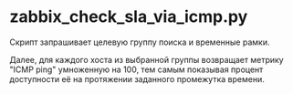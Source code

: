 # zabbix_check_sla_via_icmp.py

Скрипт запрашивает целевую группу поиска и временные рамки.

Далее, для каждого хоста из выбранной группы возвращает метрику "ICMP ping" умноженную на 100, тем самым показывая процент доступности её на протяжении заданного промежутка времени.
